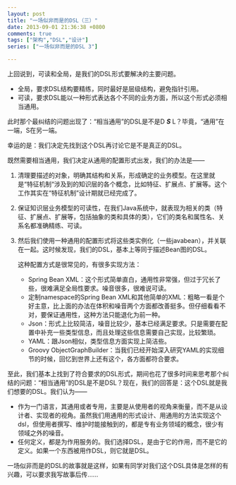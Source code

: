 ```yaml
---
layout: post
title: "一场似非而是的DSL（三）"
date: 2013-09-01 21:36:38 +0800
comments: true
tags: ["架构","DSL","设计"]
series: ["一场似非而是的DSL 3"]

---
```



上回说到，可读和全局，是我们的DSL形式要解决的主要问题。
<!-- more -->
* 全局，要求DSL结构要精练，同时最好是层级结构，避免指针引用。
* 可读，要求DSL能以一种形式表达各个不同的业务方面，所以这个形式必须相当通用。

此时那个最纠结的问题出现了：“相当通用”的DSL是不是D ***S*** L？毕竟，“通用”在一端，S在另一端。

幸运的是：我们决定先找到这个DSL再讨论它是不是真正的DSL。

既然需要相当通用，我们决定从通用的配置形式出发，我们的办法是——

1. 清理要描述的对象，明确其结构和关系，形成确定的业务模型。在这里就是“特征机制“涉及到的知识层的各个概念，比如特征、扩展点、扩展等。这个工作其实在“特征机制”设计期就已经完成了。
1. 保证知识层业务模型的可读性，在我们Java系统中，就表现为相关的类（特征、扩展点、扩展等，包括抽象的类和具体的类），它们的类名和属性名、关系名都准确精练、可读。
1. 然后我们使用一种通用的配置形式将这些类实例化（一些javabean），并关联在一起。这时候发现，我们的DSL，基本上等同于描述Bean图的DSL。

	这种配置方式是很常见的，有很多实现方法：

	* Spring Bean XML：这个形式简单直白，通用性非常强，但过于冗长了些，很难满足全局性要求。噪音很多，很难说可读。
	* 定制namespace的Spring Bean XML和其他简单的XML：粗略一看是个好主意，比上面的办法在体积和噪音两个方面都改善挺多。但仔细看看不对，要保证通用性，这种方法只能退化为前一种。
	* Json：形式上比较简洁，噪音比较少，基本已经满足要求。只是需要在配置中补充一些类型信息，而且处理这些信息需要自己实现，比较繁琐。
	* YAML：跟Json相似，类型信息方面实现上简洁些。
	* Groovy ObjectGraphBuilder：当我们已经开始深入研究YAML的实现细节的时候，回忆到世界上还有这个，各方面都符合要求。


至此，我们基本上找到了符合要求的DSL形式，期间也花了很多时间来思考那个纠结的问题：“相当通用”的DSL是不是DSL？现在，我们的回答是：这个DSL就是我们想要的DSL。我们认为——

* 作为一门语言，其通用或者专用，主要是从使用者的视角来衡量，而不是从设计者、实现者的视角。虽然我们用通用的形式设计、用通用的方法实现这个dsl，但使用者撰写、维护时能接触到的，都是专有业务领域的概念，很少有领域之外的噪音。
* 任何定义，都是为作用服务的。我们选择DSL，是由于它的作用，而不是它的定义。如果一个东西被用作DSL，则它就是DSL。

一场似非而是的DSL的故事就是这样，如果有同学对我们这个DSL具体是怎样的有兴趣，可以要求我写故事后传……
